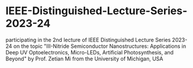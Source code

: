 # IEEE-Distinguished-Lecture-Series-2023-24
participating in the 2nd lecture of IEEE Distinguished Lecture Series 2023-24 on the topic "III-Nitride Semiconductor Nanostructures: Applications in Deep UV Optoelectronics, Micro-LEDs, Artificial Photosynthesis, and Beyond" by Prof. Zetian Mi from the University of Michigan, USA
